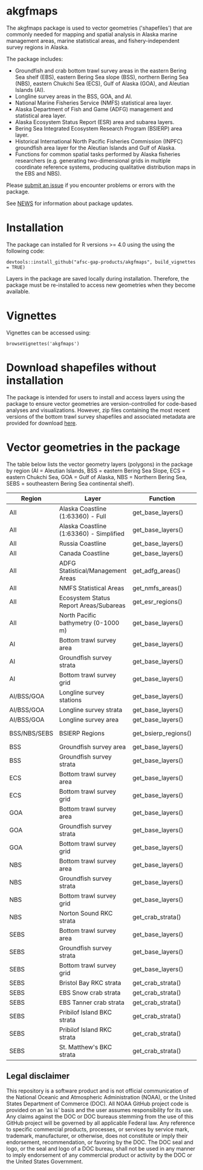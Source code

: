 # akgfmaps

The akgfmaps package is used to vector geometries ('shapefiles') that are commonly needed for mapping and spatial analysis in Alaska marine management areas, marine statistical areas, and fishery-independent survey regions in Alaska. 

The package includes:

- Groundfish and crab bottom trawl survey areas in the eastern Bering Sea shelf (EBS), eastern Bering Sea slope (BSS), northern Bering Sea (NBS), eastern Chukchi Sea (ECS), Gulf of Alaska (GOA), and Aleutian Islands (AI).
- Longline survey areas in the BSS, GOA, and AI.
- National Marine Fisheries Service (NMFS) statistical area layer.
- Alaska Department of Fish and Game (ADFG) management and statistical area layer.
- Alaska Ecosystem Status Report (ESR) area and subarea layers.
- Bering Sea Integrated Ecosystem Research Program (BSIERP) area layer.
- Historical International North Pacific Fisheries Commission (INPFC) groundfish area layer for the Aleutian Islands and Gulf of Alaska. 
- Functions for common spatial tasks performed by Alaska fisheries researchers (e.g. generating two-dimensional grids in multiple coordinate reference systems, producing qualitative distribution maps in the EBS and NBS).

Please [submit an issue](https://github.com/afsc-gap-products/akgfmaps/issues) if you encounter problems or errors with the package.

See [NEWS](./NEWS) for information about package updates.

# Installation

The package can installed for R versions >= 4.0 using the using the following code:

```{r}
devtools::install_github("afsc-gap-products/akgfmaps", build_vignettes = TRUE)
```

Layers in the package are saved locally during installation. Therefore, the package must be re-installed to access new geometries when they become available.

# Vignettes

Vignettes can be accessed using:

```{r}
browseVignettes('akgfmaps')
```

# Download shapefiles without installation

The package is intended for users to install and access layers using the package to ensure vector geometries are version-controlled for code-based analyses and visualizations. However, zip files containing the most recent versions of the bottom trawl survey shapefiles and associated metadata are provided for download [here](./assets/region_shapefiles).

# Vector geometries in the package

The table below lists the vector geometry layers (polygons) in the package by region (AI = Aleutian Islands, BSS = eastern Bering Sea Slope, ECS = eastern Chukchi Sea, GOA = Gulf of Alaska, NBS = Northern Bering Sea, SEBS = southeastern Bering Sea continental shelf). 

| Region  | Layer | Function | Contributor/Creator | Source | 
|---------|-------|----------|-------------|--------|
| All | Alaska Coastline (1:63360) - Full | get_base_layers() | Alaska DNR | [Link](https://data-soa-dnr.opendata.arcgis.com/datasets/SOA-DNR::alaska-coastline/explore?layer=4&location=60.861513%2C30.585938%2C5.84) |
| All | Alaska Coastline (1:63360) - Simplified | get_base_layers() | Alaska DNR | [Link](https://data-soa-dnr.opendata.arcgis.com/datasets/SOA-DNR::alaska-coastline/explore?layer=4&location=60.861513%2C30.585938%2C5.84) |
| All | Russia Coastline | get_base_layers() | A. Grieg (AFSC Ret.) | |
| All | Canada Coastline | get_base_layers() | A. Grieg (AFSC Ret.) | |
| All | ADFG Statistical/Management Areas | get_adfg_areas() | [M. Callahan (PSMFC/AKFIN)](https://github.com/MattCallahan-NOAA) | [Link](http://www.adfg.alaska.gov/index.cfm?adfg=fishingCommercialByFishery.statmaps) |
| All | NMFS Statistical Areas | get_nmfs_areas() | [A. Jahn (AKRO)](https://github.com/abby-jahn) | [Link](https://www.ecfr.gov/cgi-bin/text-idx?mc=true&node=pt50.13.679&rgn=div5#ap50.13.679.0000_0nbspnbspnbsp.1) |
| All | Ecosystem Status Report Areas/Subareas | get_esr_regions() | [M. Callahan (PSMFC/AKFIN)](https://github.com/MattCallahan-NOAA) | [Link](https://apps-afsc.fisheries.noaa.gov/refm/reem/ecoweb/index.php) |
| All | North Pacific bathymetry (0-1000 m) | get_base_layers() | A. Grieg (AFSC Ret.) | GEBCO 1998 |
| AI | Bottom trawl survey area | get_base_layers() | [N. Laman (AFSC)](https://github.com/Ned-Laman-NOAA) | |
| AI | Groundfish survey strata | get_base_layers() | [N. Laman (AFSC)](https://github.com/Ned-Laman-NOAA) | |
| AI | Bottom trawl survey grid | get_base_layers() | [N. Laman (AFSC)](https://github.com/Ned-Laman-NOAA) | |
| AI/BSS/GOA | Longline survey stations | get_base_layers() | K. Echave (AFSC) | [Link](https://repository.library.noaa.gov/view/noaa/11869) |
| AI/BSS/GOA | Longline survey strata | get_base_layers() | K. Echave (AFSC) | [Link](https://repository.library.noaa.gov/view/noaa/11869) |
| AI/BSS/GOA | Longline survey area | get_base_layers() | K. Echave (AFSC) | [Link](https://repository.library.noaa.gov/view/noaa/11869) |
| BSS/NBS/SEBS | BSIERP Regions | get_bsierp_regions() | [M. Callahan (PSMFC/AKFIN)](https://github.com/MattCallahan-NOAA) | [Link](https://doi.org/10.5065/D6DF6P6C) |
| BSS | Groundfish survey area | get_base_layers() | A. Grieg (AFSC Ret.) | |
| BSS | Groundfish survey strata | get_base_layers() | A. Grieg (AFSC Ret.) | |
| ECS  | Bottom trawl survey area | get_base_layers() | B. Lauth (AFSC Ret.) | |
| ECS  | Bottom trawl survey grid | get_base_layers() | B. Lauth (AFSC Ret.) | |
| GOA | Bottom trawl survey area | get_base_layers() | [N. Laman (AFSC)](https://github.com/Ned-Laman-NOAA) | |
| GOA | Groundfish survey strata | get_base_layers() | [N. Laman (AFSC)](https://github.com/Ned-Laman-NOAA) | |
| GOA | Bottom trawl survey grid | get_base_layers() | [N. Laman (AFSC)](https://github.com/Ned-Laman-NOAA) | |
| NBS | Bottom trawl survey area | get_base_layers() | [J. Conner (AFSC)](https://github.com/Jason-Conner-NOAA) | [Link](https://github.com/afsc-gap-products/bering-sea-spatial) |
| NBS | Groundfish survey strata | get_base_layers() | [J. Conner (AFSC)](https://github.com/Jason-Conner-NOAA) | [Link](https://github.com/afsc-gap-products/bering-sea-spatial) |
| NBS | Bottom trawl survey grid | get_base_layers() | J. Benson (AFSC Ret.) | |
| NBS | Norton Sound RKC strata | get_crab_strata() | [E. Ryznar (AFSC)](https://github.com/eryznar) | |
| SEBS | Bottom trawl survey area | get_base_layers() | [J. Conner (AFSC)](https://github.com/Jason-Conner-NOAA) | [Link](https://github.com/afsc-gap-products/bering-sea-spatial) |
| SEBS | Groundfish survey strata | get_base_layers() | [J. Conner (AFSC)](https://github.com/Jason-Conner-NOAA) | [Link](https://github.com/afsc-gap-products/bering-sea-spatial) |
| SEBS | Bottom trawl survey grid | get_base_layers() | J. Benson (AFSC Ret.) | |
| SEBS | Bristol Bay RKC strata | get_crab_strata() | [E. Ryznar (AFSC)](https://github.com/eryznar) | |
| SEBS | EBS Snow crab strata | get_crab_strata() | [E. Ryznar (AFSC)](https://github.com/eryznar) | |
| SEBS | EBS Tanner crab strata | get_crab_strata() | [E. Ryznar (AFSC)](https://github.com/eryznar) | |
| SEBS | Pribilof Island BKC strata | get_crab_strata() | [E. Ryznar (AFSC)](https://github.com/eryznar) | |
| SEBS | Pribilof Island RKC strata | get_crab_strata() | [E. Ryznar (AFSC)](https://github.com/eryznar) | |
| SEBS | St. Matthew's BKC strata | get_crab_strata() | [E. Ryznar (AFSC)](https://github.com/eryznar) | |

## Legal disclaimer

This repository is a software product and is not official communication of the National Oceanic and Atmospheric Administration (NOAA), or the United States Department of Commerce (DOC). All NOAA GitHub project code is provided on an 'as is' basis and the user assumes responsibility for its use. Any claims against the DOC or DOC bureaus stemming from the use of this GitHub project will be governed by all applicable Federal law. Any reference to specific commercial products, processes, or services by service mark, trademark, manufacturer, or otherwise, does not constitute or imply their endorsement, recommendation, or favoring by the DOC. The DOC seal and logo, or the seal and logo of a DOC bureau, shall not be used in any manner to imply endorsement of any commercial product or activity by the DOC or the United States Government.
